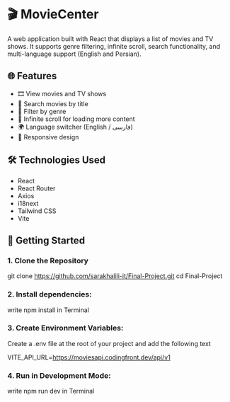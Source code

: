 # 🎬 MovieCenter

A web application built with React that displays a list of movies and TV shows. It supports genre filtering, infinite scroll, search functionality, and multi-language support (English and Persian).

## 🌐 Features

- 🎞️ View movies and TV shows
- 🔎 Search movies by title
- 🧩 Filter by genre
- 📜 Infinite scroll for loading more content
- 🌍 Language switcher (English / فارسی)
- 📱 Responsive design

## 🛠️ Technologies Used

- React
- React Router
- Axios
- i18next
- Tailwind CSS
- Vite

## 🚀 Getting Started

### 1. Clone the Repository

git clone https://github.com/sarakhalili-it/Final-Project.git
cd Final-Project

### 2. Install dependencies:

write
npm install
in Terminal

### 3. Create Environment Variables:

Create a .env file at the root of your project and add the following text

VITE_API_URL=https://moviesapi.codingfront.dev/api/v1

### 4. Run in Development Mode:

write
npm run dev
in Terminal
